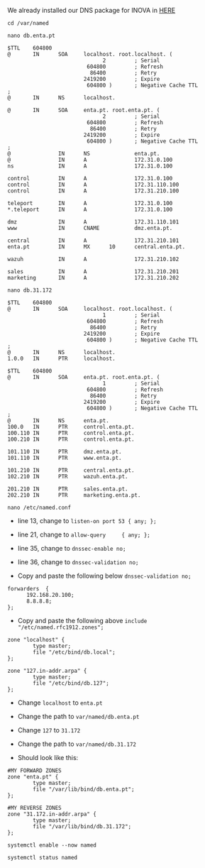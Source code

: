 We already installed our DNS package for INOVA in [HERE](https://github.com/rodrigobosilva/ProjectAWS/tree/main/2.%20Part%20A#enta)

```
cd /var/named
```
```
nano db.enta.pt
```
```
$TTL    604800
@       IN      SOA     localhost. root.localhost. (
                              2         ; Serial
                         604800         ; Refresh
                          86400         ; Retry
                        2419200         ; Expire
                         604800 )       ; Negative Cache TTL
;
@       IN      NS      localhost.
```
```
@       IN      SOA     enta.pt. root.enta.pt. (
                              2         ; Serial
                         604800         ; Refresh
                          86400         ; Retry
                        2419200         ; Expire
                         604800 )       ; Negative Cache TTL
;
@               IN      NS              enta.pt.
@               IN      A               172.31.0.100
ns              IN      A               172.31.0.100

control         IN      A               172.31.0.100
control         IN      A               172.31.110.100
control         IN      A               172.31.210.100

teleport        IN      A               172.31.0.100
*.teleport      IN      A               172.31.0.100

dmz             IN      A               172.31.110.101
www             IN      CNAME           dmz.enta.pt.

central         IN      A               172.31.210.101
enta.pt         IN      MX      10      central.enta.pt.

wazuh           IN      A               172.31.210.102

sales           IN      A               172.31.210.201
marketing       IN      A               172.31.210.202
```
```
nano db.31.172
```
```
$TTL    604800
@       IN      SOA     localhost. root.localhost. (
                              1         ; Serial
                         604800         ; Refresh
                          86400         ; Retry
                        2419200         ; Expire
                         604800 )       ; Negative Cache TTL
;
@       IN      NS      localhost.
1.0.0   IN      PTR     localhost.
```
```
$TTL    604800
@       IN      SOA     enta.pt. root.enta.pt. (
                              1         ; Serial
                         604800         ; Refresh
                          86400         ; Retry
                        2419200         ; Expire
                         604800 )       ; Negative Cache TTL
;
@       IN      NS      enta.pt.
100.0   IN      PTR     control.enta.pt.
100.110 IN      PTR     control.enta.pt.
100.210 IN      PTR     control.enta.pt.

101.110 IN      PTR     dmz.enta.pt.
101.110 IN      PTR     www.enta.pt.

101.210 IN      PTR     central.enta.pt.
102.210 IN      PTR     wazuh.enta.pt.

201.210 IN      PTR     sales.enta.pt.
202.210 IN      PTR     marketing.enta.pt.
```
```
nano /etc/named.conf
```
* line 13, change to `listen-on port 53 { any; };`
* line 21, change to `allow-query     { any; };`
* line 35, change to `dnssec-enable no;`
* line 36, change to `dnssec-validation no;`

* Copy and paste the following below `dnssec-validation no;`
```
forwarders  {
      192.168.20.100;
      8.8.8.8;
};
```
* Copy and paste the following above `include "/etc/named.rfc1912.zones";`
```
zone "localhost" {
        type master;
        file "/etc/bind/db.local";
};

zone "127.in-addr.arpa" {
        type master;
        file "/etc/bind/db.127";
};

```
* Change `localhost` to `enta.pt`
* Change the path to `var/named/db.enta.pt`
* Change `127` to `31.172`
* Change the path to `var/named/db.31.172`

* Should look like this:
```
#MY FORWARD ZONES
zone "enta.pt" {
        type master;
        file "/var/lib/bind/db.enta.pt";
};

#MY REVERSE ZONES
zone "31.172.in-addr.arpa" {
        type master;
        file "/var/lib/bind/db.31.172";
};
```
```
systemctl enable --now named
```
```
systemctl status named
```
